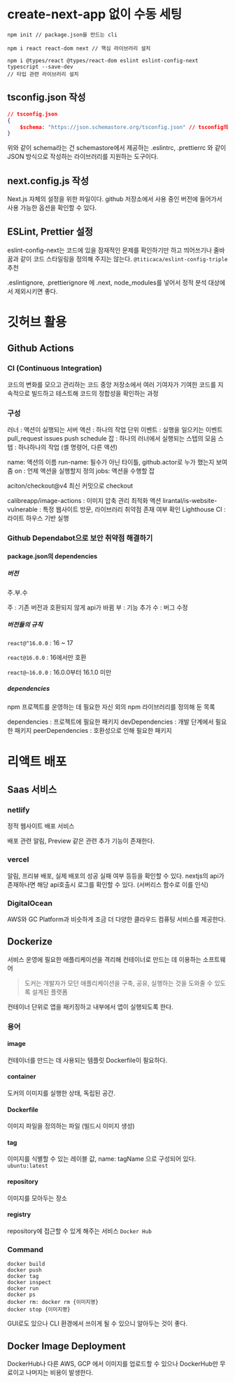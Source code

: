 # create-next-app 없이 수동 세팅

```terminal
npm init // package.json을 만드는 cli

npm i react react-dom next // 핵심 라이브러리 설치

npm i @types/react @types/react-dom eslint eslint-config-next typescript --save-dev
// 타입 관련 라이브러리 설치
```

## tsconfig.json 작성

```json
// tsconfig.json
{
	$schema: "https://json.schemastore.org/tsconfig.json" // tsconfig의 자동완성 지원
}
```

위와 같이 schema라는 건 schemastore에서 제공하는 .eslintrc, .prettierrc 와 같이 JSON 방식으로 작성하는 라이브러리를 지원하는 도구이다.

## next.config.js 작성

Next.js 자체의 설정을 위한 파일이다. github 저장소에서 사용 중인 버전에 들어가서 사용 가능한 옵션을 확인할 수 있다.

## ESLint, Prettier 설정

eslint-config-next는 코드에 있을 잠재적인 문제를 확인하기만 하고 띄어쓰기나 줄바꿈과 같이 코드 스타일링을 정의해 주지는 않는다. `@titicaca/eslint-config-triple` 추천

.eslintignore, .prettierignore 에 .next, node_modules를 넣어서 정적 분석 대상에서 제외시키면 좋다.

# 깃허브 활용

## Github Actions

### CI (Continuous Integration)

코드의 변화를 모으고 관리하는 코드 중앙 저장소에서 여러 기여자가 기여한 코드를 지속적으로 빌드하고 테스트해 코드의 정합성을 확인하는 과정

### 구성

러너 : 액션이 실행되는 서버
액션 : 하나의 작업 단위
이벤트 : 실행을 일으키는 이벤트
	pull_request
	issues
	push
	schedule
잡 : 하나의 러너에서 실행되는 스텝의 모음
스텝 : 하나하나의 작업 (셸 명령어, 다른 액션)

name: 액션의 이름
run-name: 필수가 아닌 타이틀, github.actor로 누가 했는지 보여줌
on : 언제 액션을 실행할지 정의
jobs: 액션을 수행할 잡

aciton/checkout@v4 최신 커밋으로 checkout

calibreapp/image-actions : 이미지 압축 관리 최적화 액션
lirantal/is-website-vulnerable : 특정 웹사이트 방문, 라이브러리 취약점 존재 여부 확인
Lighthouse CI : 라이트 하우스 기반 실행

### Github Dependabot으로 보안 취약점 해결하기

#### package.json의 dependencies

##### 버전

주.부.수

주 : 기존 버전과 호환되지 않게 api가 바뀜
부 : 기능 추가
수 : 버그 수정

##### 버전들의 규칙

`react@^16.0.0` : 16 ~ 17

`react@16.0.0` : 16에서만 호환

`react@~16.0.0` : 16.0.0부터 16.1.0 미만

##### dependencies

npm 프로젝트를 운영하는 데 필요한 자신 외의 npm 라이브러리를 정의해 둔 목록

dependencies : 프로젝트에 필요한 패키지
devDependencies : 개발 단계에서 필요한 패키지
peerDependencies : 호환성으로 인해 필요한 패키지

# 리액트 배포

## Saas 서비스
### netlify

정적 웹사이트 배포 서비스

배포 관련 알림, Preview 같은 관련 추가 기능이 존재한다.

### vercel

알림, 프리뷰 배포, 실제 배포의 성공 실패 여부 등등을 확인할 수 있다.
nextjs의 api가 존재하나면 해당 api호출시 로그를 확인할 수 있다. (서버리스 함수로 이를 인식)

### DigitalOcean

AWS와 GC Platform과 비슷하게 조금 더 다양한 클라우드 컴퓨팅 서비스를 제공한다.

## Dockerize

서비스 운영에 필요한 애플리케이션을 격리해 컨테이너로 만드는 데 이용하는 소프트웨어

> 도커는 개발자가 모던 애플리케이션을 구축, 공유, 실행하는 것을 도와줄 수 있도록 설계된 플랫폼

컨테이너 단위로 앱을 패키징하고 내부에서 앱이 실행되도록 한다.

### 용어

#### image

컨테이너를 만드는 데 사용되는 템플릿 Dockerfile이 필요하다.

#### container

도커의 이미지를 실행한 상태, 독립된 공간.

#### Dockerfile

이미지 파일을 정의하는 파일 (빌드시 이미지 생성)

#### tag

이미지를 식별할 수 있는 레이블 값, name: tagName 으로 구성되어 있다. `ubuntu:latest`

#### repository

이미지를 모아두는 장소

#### registry

repository에 접근할 수 있게 해주는 서비스 `Docker Hub`

### Command

```
docker build
docker push
docker tag
docker inspect
docker run
docker ps
docker rm: docker rm {이미지명}
docker stop {이미지명}
```

GUI로도 있으나 CLI 환경에서 쓰이게 될 수 있으니 알아두는 것이 좋다.

## Docker Image Deployment

DockerHub나 다른 AWS, GCP 에서 이미지를 업로드할 수 있으나 DockerHub만 무료이고 나머지는 비용이 발생한다.